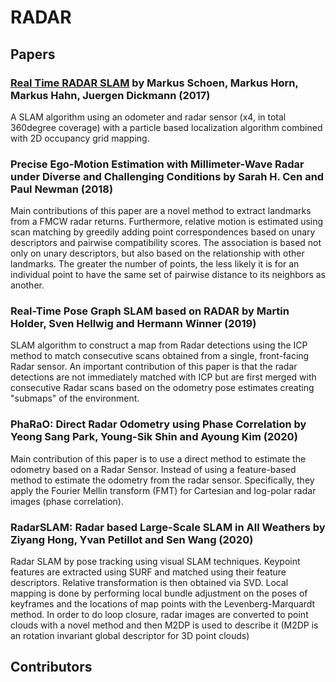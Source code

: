 # RADAR

## Papers

### [Real Time RADAR SLAM](https://www.uni-das.de/images/pdf/veroeffentlichungen/2017/01.pdf) by Markus Schoen, Markus Horn, Markus Hahn, Juergen Dickmann (2017)

A SLAM algorithm using an odometer and radar sensor (x4, in total 360degree coverage) with a particle based localization algorithm combined with 2D occupancy grid mapping.

### Precise Ego-Motion Estimation with Millimeter-Wave Radar under Diverse and Challenging Conditions by Sarah H. Cen and Paul Newman (2018)

Main contributions of this paper are a novel method to extract landmarks from a FMCW radar returns. Furthermore, relative motion is estimated using scan matching by greedily adding point correspondences based on unary descriptors and pairwise compatibility scores. The association is based not only on unary descriptors, but also based on the relationship with other landmarks. The greater the number of points, the less likely it is for an individual point to have the same set of pairwise distance to its neighbors as another.

### Real-Time Pose Graph SLAM based on RADAR by Martin Holder, Sven Hellwig and Hermann Winner (2019)

SLAM algorithm to construct a map from Radar detections using the ICP method to match consecutive scans obtained from a single, front-facing Radar sensor. An important contribution of this paper is that the radar detections are not immediately matched with ICP but are first merged with consecutive Radar scans based on the odometry pose estimates creating "submaps" of the environment.

### PhaRaO: Direct Radar Odometry using Phase Correlation by Yeong Sang Park, Young-Sik Shin and Ayoung Kim (2020)

Main contribution of this paper is to use a direct method to estimate the odometry based on a Radar Sensor. Instead of using a feature-based method to estimate the odometry from the radar sensor. Specifically, they apply the Fourier Mellin transform (FMT) for Cartesian and log-polar radar images (phase correlation).

### RadarSLAM: Radar based Large-Scale SLAM in All Weathers by Ziyang Hong, Yvan Petillot and Sen Wang (2020)

Radar SLAM by pose tracking using visual SLAM techniques. Keypoint features are extracted using SURF and matched using their feature descriptors.  Relative transformation is then obtained via SVD. 
Local mapping is done by performing local bundle adjustment on the poses of keyframes and the locations of map points with the Levenberg-Marquardt method.
In order to do loop closure, radar images are converted to point clouds with a novel method and then M2DP is used to describe it (M2DP is an rotation invariant global descriptor for 3D point clouds)

## Contributors

